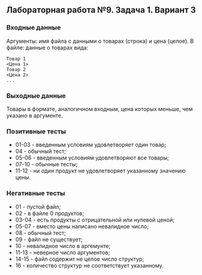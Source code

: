 ## Лабораторная работа №9. Задача 1. Вариант 3
### Входные данные
Аргументы: имя файла с данными о товарах (строка) и цена (целое).
В файле: данные о товарах вида:
```
Товар 1
<Цена 1>
Товар 2
<Цена 2>
...
```

### Выходные данные
Товары в формате, аналогичном входным, цена которых меньше, чем указано в аргументе.

### Позитивные тесты
- 01-03 - введенным условиям удовлетворяет один товар;
- 04 - обычный тест;
- 05-06 - введенным условиям удовлетворяют все товары;
- 07-10 - обычные тесты;
- 11-12 - ни один продукт не удовлетворяет указанному значению цены.

### Негативные тесты
- 01 - пустой файл;
- 02 - в файле 0 продуктов;
- 03-04 - есть продукты с отрицательной или нулевой ценой;
- 05-07 - вместо цены написано невалидное число;
- 08 - обычный тест;
- 09 - файл не существует;
- 10 - невалидное число в аргемунте;
- 11-13 - неверное число аргументов;
- 14-15 - файл содержит не целое число структур;
- 16 - количество структур не соответствует указанному.


